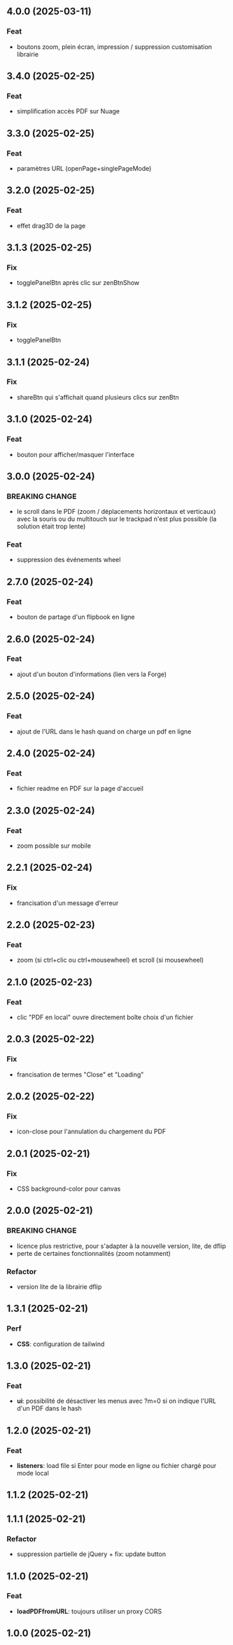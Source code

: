 ## 4.0.0 (2025-03-11)

### Feat

- boutons zoom, plein écran, impression / suppression customisation librairie

## 3.4.0 (2025-02-25)

### Feat

- simplification accès PDF sur Nuage

## 3.3.0 (2025-02-25)

### Feat

- paramètres URL (openPage+singlePageMode)

## 3.2.0 (2025-02-25)

### Feat

- effet drag3D de la page

## 3.1.3 (2025-02-25)

### Fix

- togglePanelBtn après clic sur zenBtnShow

## 3.1.2 (2025-02-25)

### Fix

- togglePanelBtn

## 3.1.1 (2025-02-24)

### Fix

- shareBtn qui s'affichait quand plusieurs clics sur zenBtn

## 3.1.0 (2025-02-24)

### Feat

- bouton pour afficher/masquer l'interface

## 3.0.0 (2025-02-24)

### BREAKING CHANGE

- le scroll dans le PDF (zoom /
déplacements horizontaux et verticaux) avec la
souris ou du multitouch sur le trackpad
n'est plus possible (la solution était trop lente)

### Feat

- suppression des événements wheel

## 2.7.0 (2025-02-24)

### Feat

- bouton de partage d'un flipbook en ligne

## 2.6.0 (2025-02-24)

### Feat

- ajout d'un bouton d'informations (lien vers la Forge)

## 2.5.0 (2025-02-24)

### Feat

- ajout de l'URL dans le hash quand on charge un pdf en ligne

## 2.4.0 (2025-02-24)

### Feat

- fichier readme en PDF sur la page d'accueil

## 2.3.0 (2025-02-24)

### Feat

- zoom possible sur mobile

## 2.2.1 (2025-02-24)

### Fix

- francisation d'un message d'erreur

## 2.2.0 (2025-02-23)

### Feat

- zoom (si ctrl+clic ou ctrl+mousewheel) et scroll (si mousewheel)

## 2.1.0 (2025-02-23)

### Feat

- clic "PDF en local" ouvre directement boîte choix d'un fichier

## 2.0.3 (2025-02-22)

### Fix

- francisation de termes "Close" et "Loading"

## 2.0.2 (2025-02-22)

### Fix

- icon-close pour l'annulation du chargement du PDF

## 2.0.1 (2025-02-21)

### Fix

- CSS background-color pour canvas

## 2.0.0 (2025-02-21)

### BREAKING CHANGE

- licence plus restrictive, pour
s'adapter à la nouvelle version, lite, de dflip
- perte de certaines
fonctionnalités (zoom notamment)

### Refactor

- version lite de la librairie dflip

## 1.3.1 (2025-02-21)

### Perf

- **CSS**: configuration de tailwind

## 1.3.0 (2025-02-21)

### Feat

- **ui**: possibilité de désactiver les menus avec ?m=0 si on indique l'URL d'un PDF dans le hash

## 1.2.0 (2025-02-21)

### Feat

- **listeners**: load file si Enter pour mode en ligne ou fichier chargé pour mode local

## 1.1.2 (2025-02-21)

## 1.1.1 (2025-02-21)

### Refactor

- suppression partielle de jQuery + fix: update button

## 1.1.0 (2025-02-21)

### Feat

- **loadPDFfromURL**: toujours utiliser un proxy CORS

## 1.0.0 (2025-02-21)
